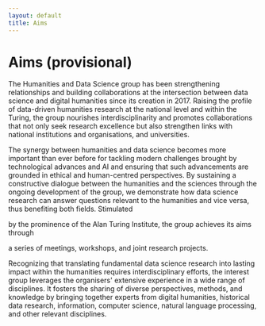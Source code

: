 ```yaml
---
layout: default
title: Aims
---
```


# Aims (provisional)

The Humanities and Data Science group has been strengthening relationships and building collaborations at the intersection between data science and digital humanities since its creation in 2017. Raising the profile of data-driven humanities research at the national level and within the Turing, the group nourishes interdisciplinarity and promotes collaborations that not only seek research excellence but also strengthen links with national institutions and organisations, and universities.

 

The synergy between humanities and data science becomes more important than ever before for tackling modern challenges brought by technological advances and AI and ensuring that such advancements are grounded in ethical and human-centred perspectives. By sustaining a constructive dialogue between the humanities and the sciences through the ongoing development of the group, we demonstrate how data science research can answer questions relevant to the humanities and vice versa, thus benefiting both fields. Stimulated

by the prominence of the Alan Turing Institute, the group achieves its aims through

a series of meetings, workshops, and joint research projects.

 

Recognizing that translating fundamental data science research into lasting impact within the humanities requires interdisciplinary efforts, the interest group leverages the organisers' extensive experience in a wide range of disciplines. It fosters the sharing of diverse perspectives, methods, and knowledge by bringing together experts from digital humanities, historical data research, information, computer science, natural language processing, and other relevant disciplines. 
